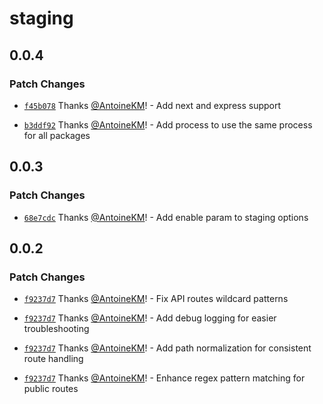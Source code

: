 # staging

## 0.0.4

### Patch Changes

- [`f45b078`](https://github.com/AntoineKM/staging/commit/f45b078976ae4915b8e6f45d90f2c12e610044ae) Thanks [@AntoineKM](https://github.com/AntoineKM)! - Add next and express support

- [`b3ddf92`](https://github.com/AntoineKM/staging/commit/b3ddf92011d50c7ce5e8e15ff899e6f221021835) Thanks [@AntoineKM](https://github.com/AntoineKM)! - Add process to use the same process for all packages

## 0.0.3

### Patch Changes

- [`68e7cdc`](https://github.com/AntoineKM/staging/commit/68e7cdc5a0c27ff731baad27a4139cb338ca763c) Thanks [@AntoineKM](https://github.com/AntoineKM)! - Add enable param to staging options

## 0.0.2

### Patch Changes

- [`f9237d7`](https://github.com/AntoineKM/staging/commit/f9237d750cff72013141503a09b1cac82ba08d1f) Thanks [@AntoineKM](https://github.com/AntoineKM)! - Fix API routes wildcard patterns

- [`f9237d7`](https://github.com/AntoineKM/staging/commit/f9237d750cff72013141503a09b1cac82ba08d1f) Thanks [@AntoineKM](https://github.com/AntoineKM)! - Add debug logging for easier troubleshooting

- [`f9237d7`](https://github.com/AntoineKM/staging/commit/f9237d750cff72013141503a09b1cac82ba08d1f) Thanks [@AntoineKM](https://github.com/AntoineKM)! - Add path normalization for consistent route handling

- [`f9237d7`](https://github.com/AntoineKM/staging/commit/f9237d750cff72013141503a09b1cac82ba08d1f) Thanks [@AntoineKM](https://github.com/AntoineKM)! - Enhance regex pattern matching for public routes
